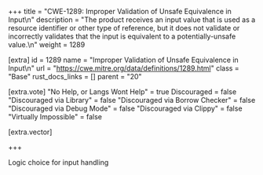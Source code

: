 +++
title = "CWE-1289: Improper Validation of Unsafe Equivalence in Input\n"
description = "The product receives an input value that is used as a resource identifier or other type of reference, but it does not validate or incorrectly validates that the input is equivalent to a potentially-unsafe value.\n"
weight = 1289

[extra]
id = 1289
name = "Improper Validation of Unsafe Equivalence in Input\n"
url = "https://cwe.mitre.org/data/definitions/1289.html"
class = "Base"
rust_docs_links = []
parent = "20"

[extra.vote]
"No Help, or Langs Wont Help" = true
Discouraged = false
"Discouraged via Library" = false
"Discouraged via Borrow Checker" = false
"Discouraged via Debug Mode" = false
"Discouraged via Clippy" = false
"Virtually Impossible" = false

[extra.vector]

+++

Logic choice for input handling